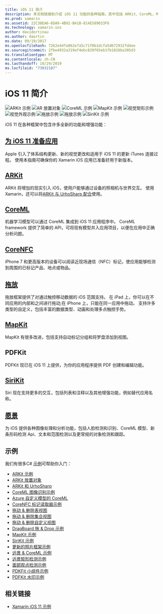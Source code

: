 ```yaml
---
title: iOS 11 简介
description: 本文档链接到介绍 iOS 11 功能的各种指南，其中包括 ARKit、CoreML、MapKit、PDFKit、SiriKit、远景框架等。
ms.prod: xamarin
ms.assetid: 22C38EA6-6DA9-4B92-B41B-814E589033F6
ms.technology: xamarin-ios
author: davidortinau
ms.author: daortin
ms.date: 09/19/2017
ms.openlocfilehash: 7262e44fe862e7a5c71f0b1dcfa5d672932fd4ee
ms.sourcegitcommit: 2fbe4932a319af4ebc829f65eb1fb1816ba305d3
ms.translationtype: MT
ms.contentlocale: zh-CN
ms.lasthandoff: 10/29/2019
ms.locfileid: "73032187"
---
```

# <a name="introduction-to-ios-11"></a>iOS 11 简介

![ARKit 示例](images/arkit.png) ![AR 放置对象](images/arkit2.png) ![CoreML 示例](images/coreml.png) ![MapKit 示例](images/mapkit.png) ![视觉矩形示例](images/vision1.png) ![视觉外观示例](images/vision2.png) ![拖放示例](images/drag-drop.png) ![拖放示例](images/drag-drop2.png) ![SiriKit 示例](images/sirikit.png)

iOS 11 在各种框架中包含许多全新的功能和增强功能：

## <a name="preparing-your-app-for-ios-11updating-your-appindexmd"></a>[为 iOS 11 准备应用](updating-your-app/index.md)

Apple 引入了体系结构更新、新的视觉更改和适用于 iOS 11 的更新 iTunes 连接过程。 使用本指南可确保你的 Xamarin iOS 应用已准备好用于新版本。

## <a name="arkitarkitindexmd"></a>[ARKit](arkit/index.md)

ARKit 将增加的现实引入 iOS，使用户能够通过设备的照相机与世界交互。
使用 Xamarin，还可以将[ARKit 与 UrhoSharp 配合](arkit/urhosharp.md)使用。

## <a name="coremlcoremlmd"></a>[CoreML](coreml.md)

机器学习模型可以通过 CoreML 集成到 iOS 11 应用程序中。 CoreML framework 提供了简单的 API，可将现有模型并入应用项目，以便在应用中正确分析问题。

## <a name="corenfccorenfcmd"></a>[CoreNFC](corenfc.md)

iPhone 7 和更高版本的设备可以阅读近现场通信（NFC）标记，使应用能够检测到周围的已标记产品、地点或物品。

## <a name="drag-and-dropdrag-and-dropmd"></a>[拖放](drag-and-drop.md)

拖放框架提供了对通过触控移动数据的 iOS 范围支持。 在 iPad 上，你可以在不同应用的内部和之间进行拖动;在 iPhone 上，只能在同一应用中拖动。 支持许多类型的自定义，包括丰富的数据类型、动画和处理多点触控手势。

## <a name="mapkitmapkitmd"></a>[MapKit](mapkit.md)

MapKit 有很多改进，包括支持自动标记分组和将罗盘添加到视图。

## <a name="pdfkit"></a>PDFKit

PDFKit 现已在 iOS 11 上提供，为你的应用程序提供 PDF 创建和编辑功能。

## <a name="sirikitsirikitmd"></a>[SiriKit](sirikit.md)

Siri 现在支持更多的交互，包括列表和注释以及其他增强功能，例如替代应用名称。

## <a name="visionvisionmd"></a>[愿景](vision.md)

为 iOS 提供各种图像处理和分析功能，包括人脸检测和识别、CoreML 模型、新条形码检测 Api、文本和范围检测以及更常规的对象检测和跟踪。

## <a name="samples"></a>示例

我们有很多C# [示例](https://docs.microsoft.com/samples/browse/?products=xamarin&term=Xamarin.iOS+iOS11)可帮助你入门：

- [ARKit 示例](https://docs.microsoft.com/samples/xamarin/ios-samples/ios11-arkitsample)
- [ARKit 放置对象](https://docs.microsoft.com/samples/xamarin/ios-samples/ios11-arkitplacingobjects)
- [ARKit 和 UrhoSharp](arkit/urhosharp.md)
- [CoreML 图像识别示例](https://docs.microsoft.com/samples/xamarin/ios-samples/ios11-coremlimagerecognition)
- [Azure 自定义模型的 CoreML](https://docs.microsoft.com/samples/xamarin/ios-samples/ios11-coremlazuremodel)
- [CoreNFC 标记读取器示例](https://docs.microsoft.com/samples/xamarin/ios-samples/ios11-nfctagreader)
- [拖动 & 删除表视图](https://docs.microsoft.com/samples/xamarin/ios-samples/ios11-draganddroptableview)
- [拖动 & 删除集合视图](https://docs.microsoft.com/samples/xamarin/ios-samples/ios11-draganddropcollectionview)
- [拖动 & 删除自定义视图](https://docs.microsoft.com/samples/xamarin/ios-samples/ios11-draganddropcustomview)
- [DragBoard 拖 & Drop 示例](https://docs.microsoft.com/samples/xamarin/ios-samples/ios11-draganddropdragboard)
- [MapKit 示例](https://docs.microsoft.com/samples/xamarin/ios-samples/ios11-mapkitsample)
- [SiriKit 示例](https://docs.microsoft.com/samples/xamarin/ios-samples/ios11-sirikitsample)
- [更新的照片框架示例](https://docs.microsoft.com/samples/xamarin/ios-samples/ios11-samplephotoapp)
- [远景 & CoreML 示例](https://docs.microsoft.com/samples/xamarin/ios-samples/ios11-coremlvision)
- [远景矩形检测示例](https://docs.microsoft.com/samples/xamarin/ios-samples/ios11-visionrectangles/)
- [面部观点检测示例](https://docs.microsoft.com/samples/xamarin/ios-samples/ios11-visionfaces)
- [PDKFit 小组件示例](https://docs.microsoft.com/samples/xamarin/ios-samples/ios11-pdfannotationwidgetsadvanced)
- [PDFKit 水印示例](https://docs.microsoft.com/samples/xamarin/ios-samples/ios11-pdfdocumentwatermark)

## <a name="related-links"></a>相关链接

- [Xamarin iOS 11 示例](https://docs.microsoft.com/samples/browse/?products=xamarin&term=Xamarin.iOS+iOS11)
